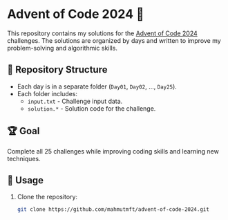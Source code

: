 # Advent of Code 2024 🎄

This repository contains my solutions for the [Advent of Code 2024](https://adventofcode.com/2024) challenges. The solutions are organized by days and written to improve my problem-solving and algorithmic skills.

## 📂 Repository Structure

- Each day is in a separate folder (`Day01`, `Day02`, ..., `Day25`).
- Each folder includes:
  - `input.txt` - Challenge input data.
  - `solution.*` - Solution code for the challenge.

## 🏆 Goal

Complete all 25 challenges while improving coding skills and learning new techniques.

## 🚀 Usage

1. Clone the repository:
   ```bash
   git clone https://github.com/mahmutmft/advent-of-code-2024.git